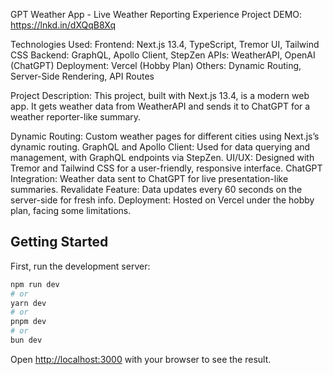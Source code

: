 GPT Weather App - Live Weather Reporting Experience
Project DEMO: https://lnkd.in/dXQqB8Xq

Technologies Used:
Frontend: Next.js 13.4, TypeScript, Tremor UI, Tailwind CSS
Backend: GraphQL, Apollo Client, StepZen
APIs: WeatherAPI, OpenAI (ChatGPT)
Deployment: Vercel (Hobby Plan)
Others: Dynamic Routing, Server-Side Rendering, API Routes

Project Description:
This project, built with Next.js 13.4, is a modern web app. It gets weather data from WeatherAPI and sends it to ChatGPT for a weather reporter-like summary.

Dynamic Routing: Custom weather pages for different cities using Next.js’s dynamic routing.
GraphQL and Apollo Client: Used for data querying and management, with GraphQL endpoints via StepZen.
UI/UX: Designed with Tremor and Tailwind CSS for a user-friendly, responsive interface.
ChatGPT Integration: Weather data sent to ChatGPT for live presentation-like summaries.
Revalidate Feature: Data updates every 60 seconds on the server-side for fresh info.
Deployment: Hosted on Vercel under the hobby plan, facing some limitations.

## Getting Started

First, run the development server:

```bash
npm run dev
# or
yarn dev
# or
pnpm dev
# or
bun dev
```

Open [http://localhost:3000](http://localhost:3000) with your browser to see the result.
